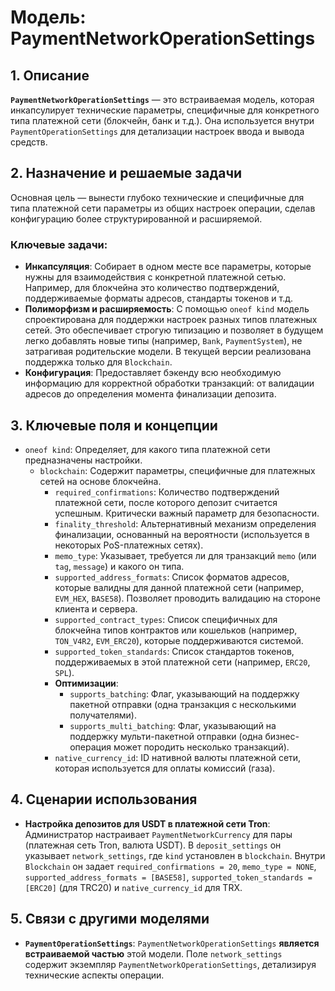 # Модель: PaymentNetworkOperationSettings

## 1. Описание

**`PaymentNetworkOperationSettings`** — это встраиваемая модель, которая инкапсулирует технические параметры, специфичные для конкретного типа платежной сети (блокчейн, банк и т.д.). Она используется внутри `PaymentOperationSettings` для детализации настроек ввода и вывода средств.

## 2. Назначение и решаемые задачи

Основная цель — вынести глубоко технические и специфичные для типа платежной сети параметры из общих настроек операции, сделав конфигурацию более структурированной и расширяемой.

### Ключевые задачи:
- **Инкапсуляция**: Собирает в одном месте все параметры, которые нужны для взаимодействия с конкретной платежной сетью. Например, для блокчейна это количество подтверждений, поддерживаемые форматы адресов, стандарты токенов и т.д.
- **Полиморфизм и расширяемость**: С помощью `oneof kind` модель спроектирована для поддержки настроек разных типов платежных сетей. Это обеспечивает строгую типизацию и позволяет в будущем легко добавлять новые типы (например, `Bank`, `PaymentSystem`), не затрагивая родительские модели. В текущей версии реализована поддержка только для `Blockchain`.
- **Конфигурация**: Предоставляет бэкенду всю необходимую информацию для корректной обработки транзакций: от валидации адресов до определения момента финализации депозита.

## 3. Ключевые поля и концепции

- `oneof kind`: Определяет, для какого типа платежной сети предназначены настройки.
  - `blockchain`: Содержит параметры, специфичные для платежных сетей на основе блокчейна.
    - `required_confirmations`: Количество подтверждений платежной сети, после которого депозит считается успешным. Критически важный параметр для безопасности.
    - `finality_threshold`: Альтернативный механизм определения финализации, основанный на вероятности (используется в некоторых PoS-платежных сетях).
    - `memo_type`: Указывает, требуется ли для транзакций `memo` (или `tag`, `message`) и какого он типа.
    - `supported_address_formats`: Список форматов адресов, которые валидны для данной платежной сети (например, `EVM_HEX`, `BASE58`). Позволяет проводить валидацию на стороне клиента и сервера.
    - `supported_contract_types`: Список специфичных для блокчейна типов контрактов или кошельков (например, `TON_V4R2`, `EVM_ERC20`), которые поддерживаются системой.
    - `supported_token_standards`: Список стандартов токенов, поддерживаемых в этой платежной сети (например, `ERC20`, `SPL`).
    - **Оптимизации**:
      - `supports_batching`: Флаг, указывающий на поддержку пакетной отправки (одна транзакция с несколькими получателями).
      - `supports_multi_batching`: Флаг, указывающий на поддержку мульти-пакетной отправки (одна бизнес-операция может породить несколько транзакций).
    - `native_currency_id`: ID нативной валюты платежной сети, которая используется для оплаты комиссий (газа).

## 4. Сценарии использования

- **Настройка депозитов для USDT в платежной сети Tron**: Администратор настраивает `PaymentNetworkCurrency` для пары (платежная сеть Tron, валюта USDT). В `deposit_settings` он указывает `network_settings`, где `kind` установлен в `blockchain`. Внутри `Blockchain` он задает `required_confirmations = 20`, `memo_type = NONE`, `supported_address_formats = [BASE58]`, `supported_token_standards = [ERC20]` (для TRC20) и `native_currency_id` для TRX.

## 5. Связи с другими моделями

- **`PaymentOperationSettings`**: `PaymentNetworkOperationSettings` **является встраиваемой частью** этой модели. Поле `network_settings` содержит экземпляр `PaymentNetworkOperationSettings`, детализируя технические аспекты операции.